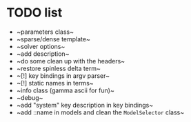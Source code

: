 # TODO list

* ~parameters class~
* ~sparse/dense template~
* ~solver options~
* ~add description~
* ~do some clean up with the headers~
* ~restore spinless delta term~
* ~[!] key bindings in argv parser~
* ~[!] static names in terms~
* ~info class (gamma ascii for fun)~
* ~debug~
* ~add "system" key description in key bindings~
* ~add ::name in models and clean the `ModelSelector` class~
